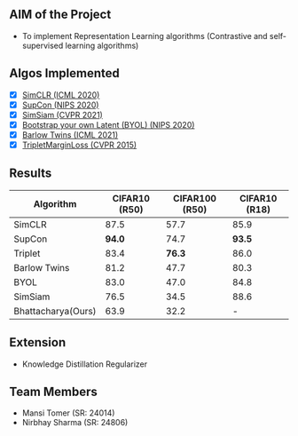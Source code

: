 ## **AIM of the Project**

- To implement Representation Learning algorithms (Contrastive and self-supervised learning algorithms)

## **Algos Implemented**

- [x] [SimCLR (ICML 2020)](https://arxiv.org/pdf/2002.05709)
- [x] [SupCon (NIPS 2020)](https://proceedings.neurips.cc/paper/2020/file/d89a66c7c80a29b1bdbab0f2a1a94af8-Paper.pdf)
- [x] [SimSiam (CVPR 2021)](https://openaccess.thecvf.com/content/CVPR2021/papers/Chen_Exploring_Simple_Siamese_Representation_Learning_CVPR_2021_paper.pdf)
- [x] [Bootstrap your own Latent (BYOL) (NIPS 2020)](https://arxiv.org/pdf/2006.07733)
- [x] [Barlow Twins (ICML 2021)](https://arxiv.org/pdf/2103.03230)
- [x] [TripletMarginLoss (CVPR 2015)](https://www.cv-foundation.org/openaccess/content_cvpr_2015/papers/Schroff_FaceNet_A_Unified_2015_CVPR_paper.pdf)

<!-- - [ ] [Momentum Contrast (MoCo) (CVPR 2020)](https://openaccess.thecvf.com/content_CVPR_2020/papers/He_Momentum_Contrast_for_Unsupervised_Visual_Representation_Learning_CVPR_2020_paper.pdf) -->


## **Results**

|Algorithm|CIFAR10 (R50)|CIFAR100 (R50)|CIFAR10 (R18)|
|---|---|---|---|
|SimCLR|87.5|57.7|85.9|
|SupCon|**94.0**|74.7|**93.5**|
|Triplet|83.4|**76.3**|86.0|
|Barlow Twins|81.2|47.7|80.3|
|BYOL|83.0|47.0|84.8|
|SimSiam|76.5|34.5|88.6|
|Bhattacharya(Ours)|63.9|32.2|-|

## **Extension**

- Knowledge Distillation Regularizer

## **Team Members**

- Mansi Tomer (SR: 24014)
- Nirbhay Sharma (SR: 24806)